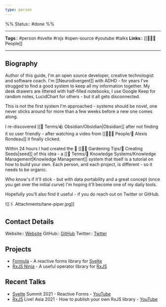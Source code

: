```yaml
---
type: person
---
```

%%
Status:: #done
%%

---
**Tags**:: #person #svelte #rxjs #open-source #youtube #talks
**Links**:: [[👨‍👧‍👦 People]]

---

## Biography
Author of this guide, I'm an open source developer, creative technologist and software coach. I'm [[Neurodivergent]] with ADHD - for years I've strugged to find a good system to keep all my information together.  My desk drawers are littered with half-filled notebooks, I use Google Keep for random notes, LucidChart for others - but it all gets disconnected.

This is not the first system I'm approached - systems should be novel, one never sticks around for more than a few weeks before a new one comes along.

I re-discovered [[📇 Terms/🪨 Obsidian/Obsidian|Obsidian]] after not finding it so user friendly - after watching a video from [[👨‍👧‍👦 People/👤 Alexis Rondeau]] it finally clicked.

Within 24 hours I had created the 🌱 [[👩‍🌾 Gardening Tips/🌱 Creating Seeds|seed]] of this idea - a [[📇 Terms/🧠 Knowledge Systems/Knowledge Management|Knowledge Management]] system that itself is a tutorial on how to build your own.  Each person, and each project, is different - so it needs to be organic.

Who know's if it'll stick - but with data portability and a great concept (once you get over the initial curve) I'm hoping it'll become one of my daily tools.

Hopefully you'll also find it useful - if you do reach out on Twitter or GitHub.

![[🖇 Attachments/tane-piper.jpg]]

## Contact Details
Website:: [Website](https://tane.dev)
GitHub:: [GitHub](https://github.com/tanepiper)
Twitter:: [Twtter](https://twitter.com/tanepiper)

## Projects
- [Formula](https://formula.svelte.codes) - A reactive forms library for [Svelte](https://svelte.dev/)
- [RxJS Ninja](https://rxjs.ninja) - A useful operator library for [RxJS](https://rxjs.dev/) 

## Recent Talks
- [Svelte](https://svelte.dev/) Summit 2021 - Reactive Forms - [YouTube](https://www.youtube.com/watch?v=fnr9XWvjJHw&t=15454s)
- [RxJS](https://rxjs.dev/) Live! Asia 2021 - How to publish your own RxJS library - [YouTube](https://www.youtube.com/watch?v=-h5yTw87If4)
